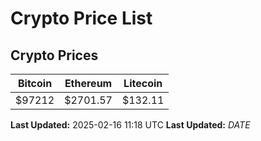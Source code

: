 # Crypto Price List

## Crypto Prices
| Bitcoin | Ethereum | Litecoin |
| ------- | -------- | -------- |
| $97212 | $2701.57 | $132.11 |
**Last Updated:** 2025-02-16 11:18 UTC
**Last Updated:** $DATE$
